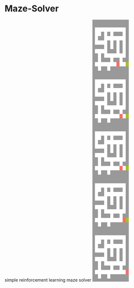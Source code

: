 # Maze-Solver
simple reinforcement learning maze solver
![alt text](https://github.com/oudend/Maze-Solver/blob/main/Maze.png?raw=true)
